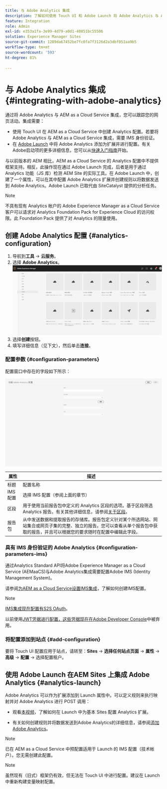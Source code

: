 ```yaml
---
title: 与 Adobe Analytics 集成
description: 了解如何使用 Touch UI 和 Adob​​e Launch 将 Adob​​e Analytics 与 AEM as a Cloud Service 集成。
feature: Integration
role: Admin
exl-id: e353a1fa-3e99-4d79-a0d1-40851bc55506
solution: Experience Manager Sites
source-git-commit: 1289da67452be7fc0fa7f3126d2a3dbf051aa9b5
workflow-type: tm+mt
source-wordcount: '593'
ht-degree: 81%

---
```


# 与 Adobe Analytics 集成{#integrating-with-adobe-analytics}

通过将 Adobe Analytics 与 AEM as a Cloud Service 集成，您可以跟踪您的网页活动。集成需要：

* 使用 Touch UI 在 AEM as a Cloud Service 中创建 Analytics 配置。若要将 Adobe Analytics 与 AEM as a Cloud Service 集成，需要 IMS 身份验证。
* 在 [Adobe Launch](#analytics-launch) 中将 Adobe Analytics 添加为扩展并进行配置。有关Adobe启动项的更多详细信息，您可以从[快速入门指南](https://experienceleague.adobe.com/docs/experience-platform/tags/get-started/quick-start.html)开始。

与以前版本的 AEM 相比，AEM as a Cloud Service 的 Analytics 配置中不提供框架支持。相反，此操作现在通过 Adobe Launch 完成，后者是用于通过 Analytics 功能（JS 库）检测 AEM Site 的实际工具。在 Adobe Launch 中，创建了一个属性，可以在其中配置 Adobe Analytics 扩展并创建规则以将数据发送到 Adobe Analytics。Adobe Launch 已取代由 SiteCatalyst 提供的分析任务。

>[!NOTE]
>
>不具有现有 Analytics 帐户的 Adobe Experience Manager as a Cloud Service 客户可以请求对 Analytics Foundation Pack for Experience Cloud 的访问权限。此 Foundation Pack 提供了对 Analytics 的限量使用。

## 创建 Adobe Analytics 配置 {#analytics-configuration}

1. 导航到&#x200B;**工具** → **云服务**。
2. 选择 **Adobe Analytics**。
   ![Adobe Analytics 窗口](assets/analytics_screen2.png "Adobe Analytics 窗口")
3. 选择&#x200B;**创建**&#x200B;按钮。
4. 填写详细信息（见下文），然后单击&#x200B;**连接**。

### 配置参数 {#configuration-parameters}

配置窗口中存在的字段如下所示：

![配置参数](assets/properties_field2.png "配置参数")

| 属性 | 描述 |
|---|---|
| 标题 | 配置名称 |
| IMS 配置 | 选择 IMS 配置（参阅上面的章节） |
| 区段 | 用于使用当前报告包中定义的 Analytics 区段的选项。基于区段筛选 Analytics 报告。有关其他详细信息，请参阅[关于区段](https://experienceleague.adobe.com/docs/analytics/components/segmentation/seg-overview.html)。 |
| 报告包 | 从中发送数据和提取报告的存储库。报告包定义针对某个所选网站、网站集合或网页子集的完整、独立的报告。您可以查看从单个报告包中获取的报告，并且可以根据您的要求随时在配置中编辑此字段。 |

### 具有 IMS 身份验证的 Adobe Analytics {#configuration-parameters-ims}

通过Analytics Standard API将Adobe Experience Manager as a Cloud Service (AEMaaCS)与Adobe Analytics集成需要配置Adobe IMS (Identity Management System)。

请参阅[为AEM as a Cloud Service设置IMS集成](/help/security/setting-up-ims-integrations-for-aem-as-a-cloud-service.md)，了解如何创建IMS配置。

>[!NOTE]
>
>[IMS集成现在配置有S2S OAuth](/help/security/setting-up-ims-integrations-for-aem-as-a-cloud-service.md)。
>
>以前使用[JWT凭据进行配置，这些凭据现在在Adobe Developer Console](/help/security/jwt-credentials-deprecation-in-adobe-developer-console.md)中被弃用。

### 将配置添加到站点 {#add-configuration}

要将 Touch UI 配置应用于站点，请转至：**Sites** → **选择任何站点页面** → **属性** → **高级** → **配置** → 选择配置租户。

## 使用 Adobe Launch 在AEM Sites 上集成 Adobe Analytics {#analytics-launch}

Adobe Analytics 可以作为扩展添加到 Launch 属性中。可以定义规则来执行映射并对 Adobe Analytics 进行 POST 调用：

* 观看[本视频](https://experienceleague.adobe.com/docs/analytics-learn/tutorials/implementation/via-adobe-launch/basic-configuration-of-the-analytics-launch-extension.html)，了解如何在 Launch 中为基本 Sites 配置 Analytics 扩展。

* 有关如何创建规则并将数据发送到Adobe Analytics的详细信息，请参阅[添加Adobe Analytics](https://experienceleague.adobe.com/docs/core-services-learn/implementing-in-websites-with-launch/implement-solutions/analytics.html)。

>[!NOTE]
>
>已在 AEM as a Cloud Service 中预配置适用于 Launch 的 IMS 配置（技术帐户）。您无需创建此配置。

>[!NOTE]
>
>虽然现有（旧式）框架仍有效，但无法在 Touch UI 中进行配置。建议在 Launch 中重新构建变量映射配置。
